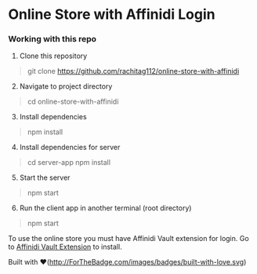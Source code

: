 # Online Store with Affinidi Login

### Working with this repo

1. Clone this repository
> git clone https://github.com/rachitag112/online-store-with-affinidi

2. Navigate to project directory
> cd online-store-with-affinidi

3. Install dependencies
> npm install

4. Install dependencies for server
> cd server-app
> npm install

5. Start the server
> npm start

6. Run the client app in another terminal (root directory)
> npm start

To use the online store you must have Affinidi Vault extension for login. Go to [Affinidi Vault Extension](https://chromewebstore.google.com/detail/affinidi-vault/fejpjjkbaklcdcibmkbmpanjbiihclon) to install.

Built with ❤️(http://ForTheBadge.com/images/badges/built-with-love.svg)